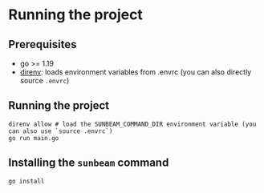 # Running the project

## Prerequisites

- go >= 1.19
- [direnv](https://direnv.net/): loads environment variables from .envrc (you can also directly source `.envrc`)

## Running the project

```console
direnv allow # load the SUNBEAM_COMMAND_DIR environment variable (you can also use `source .envrc`)
go run main.go
```

## Installing the `sunbeam` command

```console
go install
```
